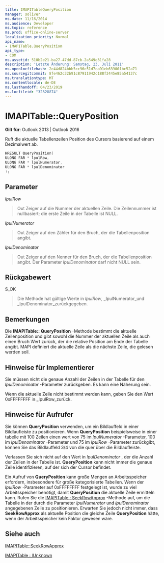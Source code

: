 ```yaml
---
title: IMAPITableQueryPosition
manager: soliver
ms.date: 11/16/2014
ms.audience: Developer
ms.topic: reference
ms.prod: office-online-server
localization_priority: Normal
api_name:
- IMAPITable.QueryPosition
api_type:
- COM
ms.assetid: 510b2e21-ba27-47dd-87cb-2a549e31fa28
description: 'Letzte Änderung: Samstag, 23. Juli 2011'
ms.openlocfilehash: 2e44d824bbb5cc96c51d7ca91eb639001bc52a71
ms.sourcegitcommit: 8fe462c32b91c87911942c188f3445e85a54137c
ms.translationtype: MT
ms.contentlocale: de-DE
ms.lasthandoff: 04/23/2019
ms.locfileid: "32328874"
---
```

# <a name="imapitablequeryposition"></a>IMAPITable::QueryPosition

  
  
**Gilt für**: Outlook 2013 | Outlook 2016 
  
Ruft die aktuelle Tabellenzeilen Position des Cursors basierend auf einem Dezimalwert ab.
  
```cpp
HRESULT QueryPosition(
ULONG FAR * lpulRow,
ULONG FAR * lpulNumerator,
ULONG FAR * lpulDenominator
);
```

## <a name="parameters"></a>Parameter

 _lpulRow_
  
> Out Zeiger auf die Nummer der aktuellen Zeile. Die Zeilennummer ist nullbasiert; die erste Zeile in der Tabelle ist NULL. 
    
 _lpulNumerator_
  
> Out Zeiger auf den Zähler für den Bruch, der die Tabellenposition angibt.
    
 _lpulDenominator_
  
> Out Zeiger auf den Nenner für den Bruch, der die Tabellenposition angibt. Der Parameter _lpulDenominator_ darf nicht NULL sein. 
    
## <a name="return-value"></a>Rückgabewert

S_OK 
  
> Die Methode hat gültige Werte in _lpulRow_, _lpulNumerator_und _lpulDenominator_zurückgegeben.
    
## <a name="remarks"></a>Bemerkungen

Die **IMAPITable:: QueryPosition** -Methode bestimmt die aktuelle Zeilenposition und gibt sowohl die Nummer der aktuellen Zeile als auch einen Bruch Wert zurück, der die relative Position am Ende der Tabelle angibt. MAPI definiert die aktuelle Zeile als die nächste Zeile, die gelesen werden soll. 
  
## <a name="notes-to-implementers"></a>Hinweise für Implementierer

Sie müssen nicht die genaue Anzahl der Zeilen in der Tabelle für den _lpulDenominator_ -Parameter zurückgeben. Es kann eine Näherung sein. 
  
Wenn die aktuelle Zeile nicht bestimmt werden kann, geben Sie den Wert 0xFFFFFFFF in _lpulRow_zurück.
  
## <a name="notes-to-callers"></a>Hinweise für Aufrufer

Sie können **QueryPosition** verwenden, um ein Bildlauffeld in einer Bildlaufleiste zu positionieren. Wenn **QueryPosition** beispielsweise in einer tabelle mit 100 Zeilen einen wert von 75 im _lpulNumerator_ -Parameter, 100 im _lpulDenominator_ -Parameter und 75 im _lpulRow_ -Parameter zurückgibt, können Sie das Bildlauffeld 3/4 von die quer über die Bildlaufleiste. 
  
Verlassen Sie sich nicht auf den Wert in _lpulDenominator_ , der die Anzahl der Zeilen in der Tabelle ist. **QueryPosition** kann nicht immer die genaue Zeile identifizieren, auf der sich der Cursor befindet. 
  
Ein Aufruf von **QueryPosition** kann große Mengen an Arbeitsspeicher erfordern, insbesondere für große kategorisierte Tabellen. Wenn der _lpulRow_ -Parameter auf 0xFFFFFFFF festgelegt ist, wurde zu viel Arbeitsspeicher benötigt, damit **QueryPosition** die aktuelle Zeile ermitteln kann. Rufen Sie die [IMAPITable:: SeekRowApprox](imapitable-seekrowapprox.md) -Methode auf, um die Tabelle in der durch die Parameter _lpulNumerator_ und _lpulDenominator_ angegebenen Zeile zu positionieren. Erwarten Sie jedoch nicht immer, dass **SeekRowApprox** als aktuelle Position die gleiche Zeile **QueryPosition** hätte, wenn der Arbeitsspeicher kein Faktor gewesen wäre. 
  
## <a name="see-also"></a>Siehe auch



[IMAPITable::SeekRowApprox](imapitable-seekrowapprox.md)
  
[IMAPITable : IUnknown](imapitableiunknown.md)

